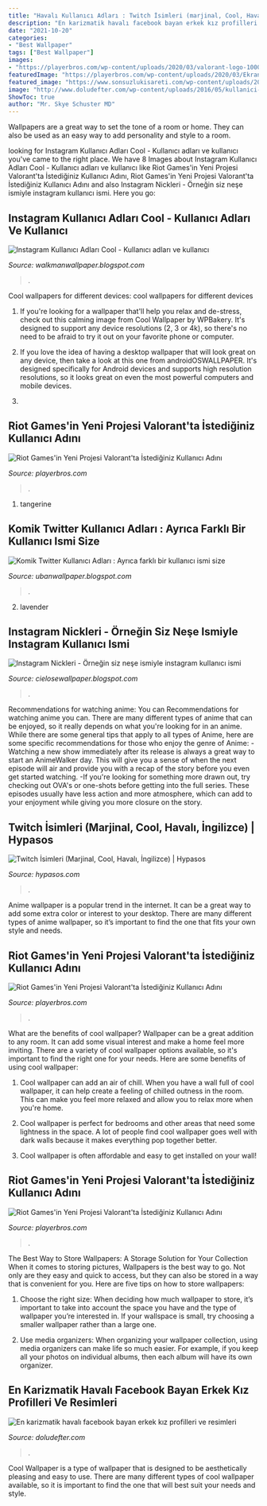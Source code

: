 ```yaml
---
title: "Havalı Kullanıcı Adları : Twitch İsimleri (marjinal, Cool, Havalı, İngilizce)"
description: "En karizmatik havalı facebook bayan erkek kız profilleri ve resimleri"
date: "2021-10-20"
categories:
- "Best Wallpaper"
tags: ["Best Wallpaper"]
images:
- "https://playerbros.com/wp-content/uploads/2020/03/valorant-logo-1000x600.jpg"
featuredImage: "https://playerbros.com/wp-content/uploads/2020/03/Ekran-Alıntısı.png"
featured_image: "https://www.sonsuzlukisareti.com/wp-content/uploads/2020/10/kullanici-adlari-1.jpg"
image: "http://www.doludefter.com/wp-content/uploads/2016/05/kullanici-adlari-150x150.jpg"
ShowToc: true
author: "Mr. Skye Schuster MD"
---
```



Wallpapers are a great way to set the tone of a room or home. They can also be used as an easy way to add personality and style to a room.

	

		
looking for Instagram Kullanıcı Adları Cool - Kullanıcı adları ve kullanıcı you've came to the right place. We have 8 Images about Instagram Kullanıcı Adları Cool - Kullanıcı adları ve kullanıcı like Riot Games&#039;in Yeni Projesi Valorant&#039;ta İstediğiniz Kullanıcı Adını, Riot Games&#039;in Yeni Projesi Valorant&#039;ta İstediğiniz Kullanıcı Adını and also Instagram Nickleri - Örneğin siz neşe ismiyle instagram kullanıcı ismi. Here you go:
		
    
## Instagram Kullanıcı Adları Cool - Kullanıcı Adları Ve Kullanıcı

<img loading=lazy src="http://www.noktayardim.com/wp-content/uploads/2015/01/twitter-kullanıcı-adı-değiştirme-21.png" onerror="this.onerror=null;this.src='https://tse2.mm.bing.net/th?id=OIP.q79wEyTYsiImI3k6oodtJgHaDo&amp;pid=15.1';" alt="Instagram Kullanıcı Adları Cool - Kullanıcı adları ve kullanıcı">

_Source: walkmanwallpaper.blogspot.com_

>. 

	

Cool wallpapers for different devices:
cool wallpapers for different devices 

1. If you're looking for a wallpaper that'll help you relax and de-stress, check out this calming image from Cool Wallpaper by WPBakery. It's designed to support any device resolutions (2, 3 or 4k), so there's no need to be afraid to try it out on your favorite phone or computer.

2. If you love the idea of having a desktop wallpaper that will look great on any device, then take a look at this one from androidOSWALLPAPER. It's designed specifically for Android devices and supports high resolution resolutions, so it looks great on even the most powerful computers and mobile devices.

3.

    
## Riot Games&#039;in Yeni Projesi Valorant&#039;ta İstediğiniz Kullanıcı Adını

<img loading=lazy src="https://playerbros.com/wp-content/uploads/2020/03/valorant-logo-1000x600.jpg" onerror="this.onerror=null;this.src='https://tse3.mm.bing.net/th?id=OIP.-RaLndIpmgYwAJBMk4HgPwHaEc&amp;pid=15.1';" alt="Riot Games&#039;in Yeni Projesi Valorant&#039;ta İstediğiniz Kullanıcı Adını">

_Source: playerbros.com_

>. 

	

1. tangerine 

    
## Komik Twitter Kullanıcı Adları : Ayrıca Farklı Bir Kullanıcı Ismi Size

<img loading=lazy src="https://www.sonsuzlukisareti.com/wp-content/uploads/2020/10/kullanici-adlari-1.jpg" onerror="this.onerror=null;this.src='https://tse1.mm.bing.net/th?id=OIP.kUDX41sgCC8b_hDRklvuuAHaEj&amp;pid=15.1';" alt="Komik Twitter Kullanıcı Adları : Ayrıca farklı bir kullanıcı ismi size">

_Source: ubanwallpaper.blogspot.com_

>. 

	

2. lavender 

    
## Instagram Nickleri - Örneğin Siz Neşe Ismiyle Instagram Kullanıcı Ismi

<img loading=lazy src="https://bubiroyun.com/wp-content/uploads/2020/04/en-güzel-oyun-nickleri-scaled.jpg" onerror="this.onerror=null;this.src='https://tse4.mm.bing.net/th?id=OIP.q5hYp7BLdnC1ta7ozhp70QHaEc&amp;pid=15.1';" alt="Instagram Nickleri - Örneğin siz neşe ismiyle instagram kullanıcı ismi">

_Source: cielosewallpaper.blogspot.com_

>. 

	

Recommendations for watching anime: You can
Recommendations for watching anime you can. There are many different types of anime that can be enjoyed, so it really depends on what you're looking for in an anime. While there are some general tips that apply to all types of Anime, here are some specific recommendations for those who enjoy the genre of Anime: 
-Watching a new show immediately after its release is always a great way to start an AnimeWalker day. This will give you a sense of when the next episode will air and provide you with a recap of the story before you even get started watching. 
-If you're looking for something more drawn out, try checking out OVA's or one-shots before getting into the full series. These episodes usually have less action and more atmosphere, which can add to your enjoyment while giving you more closure on the story.

    
## Twitch İsimleri (Marjinal, Cool, Havalı, İngilizce) | Hypasos

<img loading=lazy src="https://hypasos.com/wp-content/uploads/2021/07/twitch-nickleri-300x200.jpg" onerror="this.onerror=null;this.src='https://tse3.mm.bing.net/th?id=OIP.x5jH1SHnZeuQSyYZUODDfAAAAA&amp;pid=15.1';" alt="Twitch İsimleri (Marjinal, Cool, Havalı, İngilizce) | Hypasos">

_Source: hypasos.com_

>. 

	

Anime wallpaper is a popular trend in the internet. It can be a great way to add some extra color or interest to your desktop. There are many different types of anime wallpaper, so it’s important to find the one that fits your own style and needs.

    
## Riot Games&#039;in Yeni Projesi Valorant&#039;ta İstediğiniz Kullanıcı Adını

<img loading=lazy src="https://playerbros.com/wp-content/uploads/2020/03/Ekran-Alıntısı.png" onerror="this.onerror=null;this.src='https://tse1.mm.bing.net/th?id=OIP.UheovwTmkR4LEPwIYHAo3AHaE7&amp;pid=15.1';" alt="Riot Games&#039;in Yeni Projesi Valorant&#039;ta İstediğiniz Kullanıcı Adını">

_Source: playerbros.com_

>. 

	

What are the benefits of cool wallpaper?
Wallpaper can be a great addition to any room. It can add some visual interest and make a home feel more inviting. There are a variety of cool wallpaper options available, so it's important to find the right one for your needs. Here are some benefits of using cool wallpaper: 
1. Cool wallpaper can add an air of chill. When you have a wall full of cool wallpaper, it can help create a feeling of chilled outness in the room. This can make you feel more relaxed and allow you to relax more when you're home. 

2. Cool wallpaper is perfect for bedrooms and other areas that need some lightness in the space. A lot of people find cool wallpaper goes well with dark walls because it makes everything pop together better. 

3. Cool wallpaper is often affordable and easy to get installed on your wall!

    
## Riot Games&#039;in Yeni Projesi Valorant&#039;ta İstediğiniz Kullanıcı Adını

<img loading=lazy src="https://playerbros.com/wp-content/uploads/2020/03/valorant-logo.jpg" onerror="this.onerror=null;this.src='https://tse3.mm.bing.net/th?id=OIP.WkLnEJEe1Izhdg0LJK_hPAHaDa&amp;pid=15.1';" alt="Riot Games&#039;in Yeni Projesi Valorant&#039;ta İstediğiniz Kullanıcı Adını">

_Source: playerbros.com_

>. 

	

The Best Way to Store Wallpapers: A Storage Solution for Your Collection
When it comes to storing pictures, Wallpapers is the best way to go. Not only are they easy and quick to access, but they can also be stored in a way that is convenient for you. Here are five tips on how to store wallpapers:
1) Choose the right size: When deciding how much wallpaper to store, it’s important to take into account the space you have and the type of wallpaper you’re interested in. If your wallspace is small, try choosing a smaller wallpaper rather than a large one.

2) Use media organizers: When organizing your wallpaper collection, using media organizers can make life so much easier. For example, if you keep all your photos on individual albums, then each album will have its own organizer.

    
## En Karizmatik Havalı Facebook Bayan Erkek Kız Profilleri Ve Resimleri

<img loading=lazy src="http://www.doludefter.com/wp-content/uploads/2016/05/kullanici-adlari-150x150.jpg" onerror="this.onerror=null;this.src='https://tse4.mm.bing.net/th?id=OIP.-qRqdImiSS9MzZMlL9yaegAAAA&amp;pid=15.1';" alt="En karizmatik havalı facebook bayan erkek kız profilleri ve resimleri">

_Source: doludefter.com_

>. 

	

Cool Wallpaper is a type of wallpaper that is designed to be aesthetically pleasing and easy to use. There are many different types of cool wallpaper available, so it is important to find the one that will best suit your needs and style.


